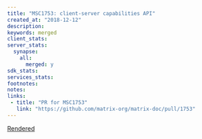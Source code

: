 ```yaml
---
title: "MSC1753: client-server capabilities API"
created_at: "2018-12-12"
description:
keywords: merged
client_stats:
server_stats:
  synapse:
    all:
      merged: y
sdk_stats:
services_stats:
footnotes:
notes:
links:
 - title: "PR for MSC1753"
   link: "https://github.com/matrix-org/matrix-doc/pull/1753"
---
```

[Rendered](https://github.com/matrix-org/matrix-doc/blob/rav/proposal/cs_capabilities/proposals/1753-capabilities.md)
